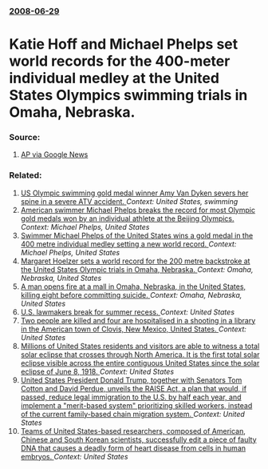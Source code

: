### [2008-06-29](/news/2008/06/29/index.md)

#  Katie Hoff and Michael Phelps set world records for the 400-meter individual medley at the United States Olympics swimming trials in Omaha, Nebraska. 




### Source:

1. [AP via Google News](http://ap.google.com/article/ALeqM5gRdN21qp4CFZttlJjXoHYDLRpYKwD91K32J00)

### Related:

1. [US Olympic swimming gold medal winner Amy Van Dyken severs her spine in a severe ATV accident. ](/news/2014/06/10/us-olympic-swimming-gold-medal-winner-amy-van-dyken-severs-her-spine-in-a-severe-atv-accident.md) _Context: United States, swimming_
2. [ American swimmer Michael Phelps breaks the record for most Olympic gold medals won by an individual athlete at the Beijing Olympics. ](/news/2008/08/13/american-swimmer-michael-phelps-breaks-the-record-for-most-olympic-gold-medals-won-by-an-individual-athlete-at-the-beijing-olympics.md) _Context: Michael Phelps, United States_
3. [ Swimmer Michael Phelps of the United States wins a gold medal in the 400 metre individual medley setting a new world record. ](/news/2008/08/10/swimmer-michael-phelps-of-the-united-states-wins-a-gold-medal-in-the-400-metre-individual-medley-setting-a-new-world-record.md) _Context: Michael Phelps, United States_
4. [ Margaret Hoelzer sets a world record for the 200 metre backstroke at the United States Olympic trials in Omaha, Nebraska. ](/news/2008/07/5/margaret-hoelzer-sets-a-world-record-for-the-200-metre-backstroke-at-the-united-states-olympic-trials-in-omaha-nebraska.md) _Context: Omaha, Nebraska, United States_
5. [ A man opens fire at a mall in Omaha, Nebraska, in the United States, killing eight before committing suicide. ](/news/2007/12/5/a-man-opens-fire-at-a-mall-in-omaha-nebraska-in-the-united-states-killing-eight-before-committing-suicide.md) _Context: Omaha, Nebraska, United States_
6. [U.S. lawmakers break for summer recess. ](/news/2017/08/3/u-s-lawmakers-break-for-summer-recess.md) _Context: United States_
7. [Two people are killed and four are hospitalised in a shooting in a library in the American town of Clovis, New Mexico, United States. ](/news/2017/08/28/two-people-are-killed-and-four-are-hospitalised-in-a-shooting-in-a-library-in-the-american-town-of-clovis-new-mexico-united-states.md) _Context: United States_
8. [Millions of United States residents and visitors are able to witness a total solar eclipse that crosses through North America. It is the first total solar eclipse visible across the entire contiguous United States since the solar eclipse of June 8, 1918. ](/news/2017/08/21/millions-of-united-states-residents-and-visitors-are-able-to-witness-a-total-solar-eclipse-that-crosses-through-north-america-it-is-the-fir.md) _Context: United States_
9. [United States President Donald Trump, together with Senators Tom Cotton and David Perdue, unveils the RAISE Act, a plan that would, if passed, reduce legal immigration to the U.S. by half each year, and implement a "merit-based system" prioritizing skilled workers, instead of the current family-based chain migration system. ](/news/2017/08/2/united-states-president-donald-trump-together-with-senators-tom-cotton-and-david-perdue-unveils-the-raise-act-a-plan-that-would-if-passe.md) _Context: United States_
10. [Teams of United States-based researchers, composed of American, Chinese and South Korean scientists, successfully edit a piece of faulty DNA that causes a deadly form of heart disease from cells in human embryos. ](/news/2017/08/2/teams-of-united-states-based-researchers-composed-of-american-chinese-and-south-korean-scientists-successfully-edit-a-piece-of-faulty-dna.md) _Context: United States_
